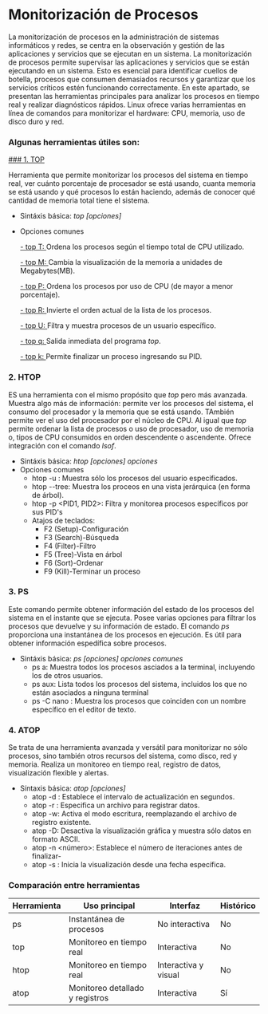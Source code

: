 # Monitorización de Procesos
La monitorización de procesos en la administración de sistemas informáticos y redes, se centra en la observación y gestión de las aplicaciones y servicios que se ejecutan en un sistema. La monitorización de procesos permite supervisar las aplicaciones y servicios que se están ejecutando en un sistema. Esto es esencial para identificar cuellos de botella, procesos que consumen demasiados recursos y garantizar que los servicios críticos estén funcionando correctamente. En este apartado, se presentan las herramientas principales para analizar los procesos en tiempo real y realizar diagnósticos rápidos. Linux ofrece varias herramientas en línea de comandos para monitorizar el hardware: CPU, memoria, uso de disco duro y red.

### Algunas herramientas útiles son:
[### 1. TOP](https://github.com/user-attachments/assets/2fddf2a2-40b6-4218-8854-edec304f82f0)

Herramienta que permite monitorizar los procesos del sistema en tiempo real, ver cuánto porcentaje de procesador se está usando, cuanta memoria se está usando y qué procesos lo están haciendo, además de conocer qué cantidad de memoria total tiene el sistema.
  - Sintáxis básica: *top [opciones]*
  - Opciones comunes
    
      [- top T: ](https://github.com/user-attachments/assets/ebe9b4dd-9068-430b-ab52-c8fe5e34fc0f) Ordena los procesos según el tiempo total de CPU utilizado.
    
      [- top M: ](https://github.com/user-attachments/assets/8827ae59-a57f-4ad6-a73e-e9011f4e371a) Cambia la visualización de la memoria a unidades de Megabytes(MB).
    
      [- top P: ](https://github.com/user-attachments/assets/ecf5d089-d569-40d9-89c9-e79f64fa3e7c) Ordena los procesos por uso de CPU (de mayor a menor porcentaje).
    
      [- top R: ](https://github.com/user-attachments/assets/9f618c2b-c520-4f4c-b7d9-03b047d6851e) Invierte el orden actual de la lista de los procesos.
    
      [- top U: ](https://github.com/user-attachments/assets/54282527-065a-4077-aabb-6b3049a48d02) Filtra y muestra procesos de un usuario específico.
    
      [- top q: ](https://github.com/user-attachments/assets/99a04eb9-98e6-43d5-85ef-b4a7e75a8d25) Salida inmediata del programa *top*.
    
      [- top k: ](https://github.com/user-attachments/assets/1a766eda-cd0b-4020-b556-9cb9aeeee907) Permite finalizar un proceso ingresando su PID.
        
### 2. HTOP
ES una herramienta con el mismo propósito que *top* pero más avanzada. Muestra algo más de información: permite ver los procesos del sistema, el consumo del procesador y la memoria que se está usando. TAmbién permite ver el uso del procesador por el núcleo de CPU.
Al igual que *top* permite ordenar la lista de procesos o uso de procesador, uso de memoria o, tipos de CPU consumidos en orden descendente o ascendente. Ofrece integración con el comando *lsof*.
  - Sintáxis básica: *htop [opciones] opciones*
  - Opciones comunes
      - htop -u <usuario>: Muestra sólo los procesos del usuario especificados.
      - htop --tree: Muestra los proceos en una vista jerárquica (en forma de árbol).
      - htop -p <PID1, PID2>: Filtra y monitorea procesos específicos por sus PID's
      - Atajos de teclados:
          - F2 (Setup)-Configuración
          - F3 (Search)-Búsqueda
          - F4 (Filter)-Filtro
          - F5 (Tree)-Vista en árbol
          - F6 (Sort)-Ordenar
          - F9 (Kill)-Terminar un proceso
### 3. PS
Este comando permite obtener información del estado de los procesos del sistema en el instante que se ejecuta. Posee varias opciones para filtrar los procesos que devuelve y su información de estado.
El comando *ps* proporciona una instantánea de los procesos en ejecución. Es útil para obtener información espedífica sobre procesos.
  - Sintáxis básica: *ps [opciones] opciones comunes*
      - ps a: Muestra todos los procesos asciados a la terminal, incluyendo los de otros usuarios.
      - ps aux: Lista todos los procesos del sistema, incluidos los que no están asociados a ninguna terminal
      - ps -C nano <nombre>: Muestra los procesos que coinciden con un nombre específico en el editor de texto.
### 4. ATOP
Se trata de una herramienta avanzada y versátil para monitorizar no sólo procesos, sino también otros recursos del sistema, como disco, red y memoria. Realiza un monitoreo en tiempo real, registro de datos, visualización flexible y alertas.
  - Síntaxis básica: *atop [opciones]*
      - atop -d <segundos>: Establece el intervalo de actualización en segundos.
      - atop -r <archivo>: Especifica un archivo para registrar datos.
      - atop -w: Activa el modo escritura, reemplazando el archivo de registro existente.
      - atop -D: Desactiva la visualización gráfica y muestra sólo datos en formato ASCII.
      - atop -n <número>: Establece el número de iteraciones antes de finalizar-
      - atop -s <fecha>: Inicia la visualización desde una fecha específica.

### Comparación entre herramientas

| Herramienta | Uso principal | Interfaz | Histórico |
|---|---|---|---|
| ps | Instantánea de procesos | No interactiva | No |
| top | Monitoreo en tiempo real | Interactiva | No |
| htop | Monitoreo en tiempo real | Interactiva y visual | No |
| atop | Monitoreo detallado y registros | Interactiva | Sí |

  
  
   
     
